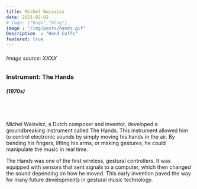 ```yaml
---
title: Michel Waisvisz
date: 2021-02-02
# tags: ["hugo","blog"]
image : "/img/posts/hands.gif"
Description  : "Hand Cuffs"
featured: true
---
```


###### *Image source: XXXX*

### Instrument: **The Hands**

##### (1970s)

## &nbsp;

Michel Waisvisz, a Dutch composer and inventor, developed a groundbreaking instrument called The Hands. This instrument allowed him to control electronic sounds by simply moving his hands in the air. By bending his fingers, lifting his arms, or making gestures, he could manipulate the music in real time.

The Hands was one of the first wireless, gestural controllers. It was equipped with sensors that sent signals to a computer, which then changed the sound depending on how he moved. This early invention paved the way for many future developments in gestural music technology.
